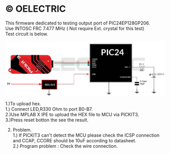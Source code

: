 © OELECTRIC
===============================================================================
This firmware dedicated to testing output port of PIC24EP128GP206.  
Use INTOSC FRC 7.477 MHz ( Not require Ext. crystal for this test)  
Test circuit is below.  

![Test Circuit](https://github.com/OELECTRIC/MCU/blob/master/Microchip/PIC24/PIC24EP128GP206/pic/PIC24_Test1.JPG)

1.)To upload hex.  
  1.) Connect LED,R330 Ohm to port B0-B7.  
  2.)Use MPLAB X IPE to upload the HEX file to MCU via PICKIT3.  
  3.)Press reset botton the see the result.  

2. Problem.  
  1.) If PICKIT3 can't detect the MCU please check the ICSP connection and CCAP, CCORE should be 10uF according to datasheet.  
  2.) Program problem : Check the wire connection.  

